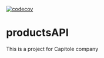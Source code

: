 [![codecov](https://codecov.io/gh/FanyCastro/productsAPI/branch/main/graph/badge.svg?token=YOUR_TOKEN)](https://codecov.io/gh/FanyCastro/productsAPI)

# productsAPI
This is a project for Capitole company
